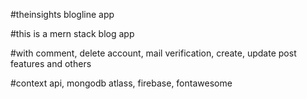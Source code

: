 #theinsights blogline app

#this is a mern stack blog app

#with comment, delete account, mail verification, create, update post features and  others

#context api, mongodb atlass, firebase, fontawesome
